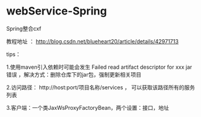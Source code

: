 # webService-Spring
Spring整合cxf

教程地址 ：
http://blog.csdn.net/blueheart20/article/details/42971713

tips：

1.使用maven引入依赖时可能会发生 Failed  read artifact descriptor for xxx jar 错误 ，解决方式：删除仓库下的jar包，强制更新相关项目

2.访问路径： http://host:port/项目名称/services ， 可以获取该路径所有的服务列表

3.客户端：一个类JaxWsProxyFactoryBean，两个设置：接口，地址

